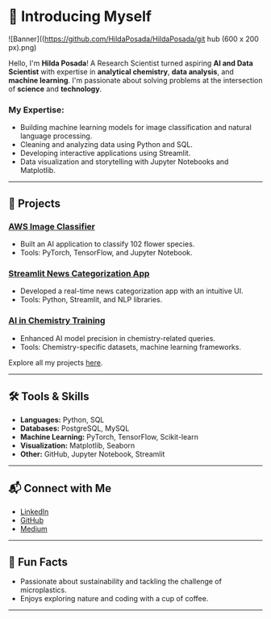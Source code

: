 # 🌟 Introducing Myself  

![Banner]((https://github.com/HildaPosada/HildaPosada/git hub (600 x 200 px).png)

Hello, I'm **Hilda Posada**! A Research Scientist turned aspiring **AI and Data Scientist** with expertise in **analytical chemistry**, **data analysis**, and **machine learning**. I'm passionate about solving problems at the intersection of **science** and **technology**.

### My Expertise:  
- Building machine learning models for image classification and natural language processing.  
- Cleaning and analyzing data using Python and SQL.  
- Developing interactive applications using Streamlit.  
- Data visualization and storytelling with Jupyter Notebooks and Matplotlib.  

---

## 🌱 Projects  

### [AWS Image Classifier](https://github.com/your-repo-link)  
- Built an AI application to classify 102 flower species.  
- Tools: PyTorch, TensorFlow, and Jupyter Notebook.  

### [Streamlit News Categorization App](https://github.com/your-repo-link)  
- Developed a real-time news categorization app with an intuitive UI.  
- Tools: Python, Streamlit, and NLP libraries.  

### [AI in Chemistry Training](https://github.com/your-repo-link)  
- Enhanced AI model precision in chemistry-related queries.  
- Tools: Chemistry-specific datasets, machine learning frameworks.  

Explore all my projects [here](https://github.com/hildaposada?tab=repositories).

---

## 🛠 Tools & Skills  

- **Languages:** Python, SQL  
- **Databases:** PostgreSQL, MySQL  
- **Machine Learning:** PyTorch, TensorFlow, Scikit-learn  
- **Visualization:** Matplotlib, Seaborn  
- **Other:** GitHub, Jupyter Notebook, Streamlit  

---

## 📬 Connect with Me  

- [LinkedIn](https://www.linkedin.com/in/hildaposada/)  
- [GitHub](https://github.com/hildaposada)  
- [Medium](#)  

---

## 🌈 Fun Facts  

- Passionate about sustainability and tackling the challenge of microplastics.  
- Enjoys exploring nature and coding with a cup of coffee.  

---
